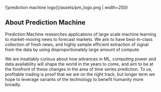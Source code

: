 ![prediction machine logo](/assets/pm_logo.png | width=250)

## About Prediction Machine

Prediction Machine researches applications of large scale machine learning to
market-moving news to forecast markets. We aim to have best-in-class collection
of fresh news, and highly sample efficient extraction of signal from the data by
using disproportionately large amount of compute.

We are insatiably curious about how advances in ML, computing power and data
availability will shape the world in the years to come, and aim to be at the
forefront of these changes in the area of time series prediction. To us,
profitable trading is proof that we are on the right track, but longer term
we hope to leverage variants of the technology to benefit humanity more broadly.
